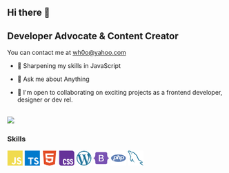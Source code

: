 ## Hi there 👋

Developer Advocate & Content Creator
-----------------------------

You can contact me at [wh0o@yahoo.com](mailto:wh0o@yahoo.com)

- 🔬 Sharpening my skills in JavaScript

- 💬 Ask me about Anything

- 🤝 I'm open to collaborating on exciting projects as a frontend developer, designer or dev rel.

<br>
<a href="https://www.github.com/amirmbn" target="_blank" rel="noreferrer"><img src="https://img.shields.io/github/followers/amirmbn?logo=github&style=for-the-badge&color=0891b2&labelColor=1c1917" /></a>

### Skills

<p align="left">
  <a href="https://developer.mozilla.org/en-US/docs/Web/JavaScript" target="_blank" rel="noreferrer"><img src="https://github.com/amirmbn/amirmbn/blob/main/images/javascript.svg" width="36" height="36" alt="javascript" /></a>
  <a href="https://www.typescriptlang.org" target="_blank" rel="noreferrer"><img src="https://github.com/amirmbn/amirmbn/blob/main/images/typescript.svg" width="36" height="36" alt="typescript" /></a>
  <a href="https://developer.mozilla.org/en-US/docs/Glossary/HTML5" target="_blank" rel="noreferrer"><img src="https://github.com/amirmbn/amirmbn/blob/main/images/html5.svg" width="36" height="36" alt="html5" /></a>
  <a href="https://www.w3.org/TR/CSS/#css" target="_blank" rel="noreferrer"><img src="https://github.com/amirmbn/amirmbn/blob/main/images/css3.svg" width="36" height="36" alt="CSS3" /></a>
  <a href="https://wordpress.com" target="_blank" rel="noreferrer"><img src="https://github.com/amirmbn/amirmbn/blob/main/images/wordpress.svg" width="36" height="36" alt="wordpress" /></a>
  <a href="https://getbootstrap.com" target="_blank" rel="noreferrer"><img src="https://github.com/amirmbn/amirmbn/blob/main/images/bootstrap.svg" width="36" height="36" alt="bootstrap" /></a>
  <a href="https://www.php.net" target="_blank" rel="noreferrer"><img src="https://github.com/amirmbn/amirmbn/blob/main/images/php.svg" width="36" height="36" alt="php" /></a>
  <a href="https://www.mysql.com" target="_blank" rel="noreferrer"><img src="https://github.com/amirmbn/amirmbn/blob/main/images/mysql.svg" width="36" height="36" alt="mysql" /></a>
</p>
